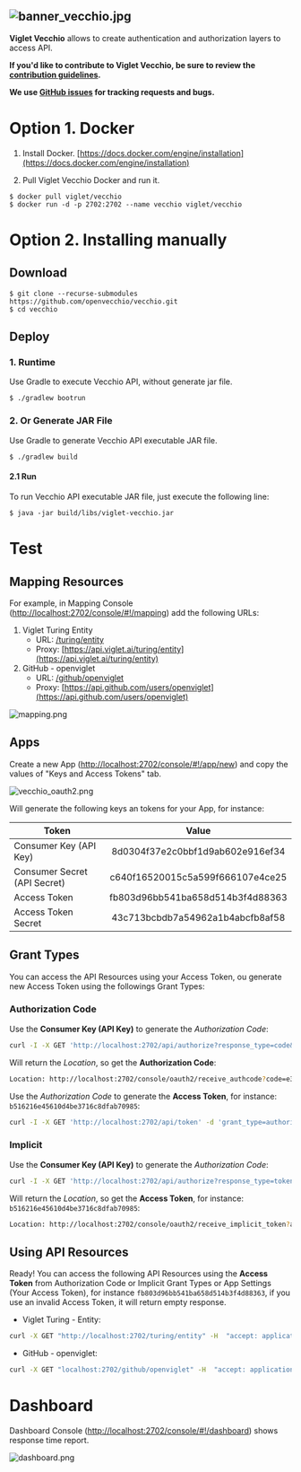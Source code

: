 ![banner_vecchio.jpg](https://openvecchio.github.io/vecchio/img/vecchio_banner.jpg)
------
**Viglet Vecchio** allows to create authentication and authorization layers to access API.

**If you'd like to contribute to Viglet Vecchio, be sure to review the [contribution
guidelines](CONTRIBUTING.md).**

**We use [GitHub issues](https://github.com/openviglet/vecchio/issues) for
tracking requests and bugs.**

# Option 1. Docker
1. Install Docker. [https://docs.docker.com/engine/installation](https://docs.docker.com/engine/installation)


2. Pull Viglet Vecchio Docker and run it.

```shell
$ docker pull viglet/vecchio
$ docker run -d -p 2702:2702 --name vecchio viglet/vecchio
```

# Option 2. Installing manually 

## Download

```shell
$ git clone --recurse-submodules https://github.com/openvecchio/vecchio.git
$ cd vecchio
```

## Deploy 

### 1. Runtime

Use Gradle to execute Vecchio API, without generate jar file.

```shell
$ ./gradlew bootrun
```


### 2. Or Generate JAR File

Use Gradle to generate Vecchio API executable JAR file.

```shell
$ ./gradlew build
```

#### 2.1 Run

To run Vecchio API executable JAR file, just execute the following line:

```shell
$ java -jar build/libs/viglet-vecchio.jar
```

# Test

## Mapping Resources

For example, in Mapping Console ([http://localhost:2702/console/#!/mapping](http://localhost:2702/console/#!/mapping)) add the following URLs:

1. Viglet Turing Entity
	- URL: [/turing/entity](http://localhost:2702/turing/entity)
	- Proxy: [https://api.viglet.ai/turing/entity](https://api.viglet.ai/turing/entity)
2. GitHub - openviglet
	- URL: [/github/openviglet](http://localhost:2702/github/openviglet)
	- Proxy: [https://api.github.com/users/openviglet](https://api.github.com/users/openviglet)

![mapping.png](https://openvecchio.github.io/vecchio/img/mapping.png)

## Apps

Create a new App ([http://localhost:2702/console/#!/app/new](http://localhost:2702/console/#!/app/new)) and copy the values of  "Keys and Access Tokens" tab.

![vecchio_oauth2.png](https://openvecchio.github.io/vecchio/img/vecchio_oauth2.png)

Will generate the following keys an tokens for your App, for instance:

| Token                        | Value                            | 
| ---------------------------- |:--------------------------------:|
| Consumer Key (API Key)       | 8d0304f37e2c0bbf1d9ab602e916ef34 |
| Consumer Secret (API Secret) | c640f16520015c5a599f666107e4ce25 |
| Access Token 				   | fb803d96bb541ba658d514b3f4d88363 |
| Access Token Secret          | 43c713bcbdb7a54962a1b4abcfb8af58 |

## Grant Types

You can access the API Resources using your Access Token, ou generate new Access Token using the followings Grant Types:

### Authorization Code

Use the **Consumer Key (API Key)** to generate the *Authorization Code*:

```bash
curl -I -X GET 'http://localhost:2702/api/authorize?response_type=code&client_id=8d0304f37e2c0bbf1d9ab602e916ef34&redirect_uri=http://localhost:2702/console/oauth2/receive_authcode'
```
Will return the *Location*, so get the **Authorization Code**:

```bash
Location: http://localhost:2702/console/oauth2/receive_authcode?code=e31d6626d203aaea0811305e33136d59`
```

Use the *Authorization Code* to generate the **Access Token**, for instance: `b516216e45610d4be3716c8dfab70985`:

```bash
curl -I -X GET 'http://localhost:2702/api/token' -d 'grant_type=authorization_code&code=e31d6626d203aaea0811305e33136d59'
```

### Implicit

Use the **Consumer Key (API Key)** to generate the *Authorization Code*:

```bash
curl -I -X GET 'http://localhost:2702/api/authorize?response_type=token&client_id=8d0304f37e2c0bbf1d9ab602e916ef34&redirect_uri=http://localhost:2702/console/oauth2/receive_implicit_token'
```

Will return the *Location*, so get the **Access Token**, for instance: `b516216e45610d4be3716c8dfab70985`:

```bash
Location: http://localhost:2702/console/oauth2/receive_implicit_token?access_token=b516216e45610d4be3716c8dfab70985&state=xyz&token_type=bearer&expires_in=3600
```

## Using API Resources

Ready! You can access the following API Resources using the **Access Token** from Authorization Code or Implicit Grant Types or App Settings (Your Access Token), for instance `fb803d96bb541ba658d514b3f4d88363`, if you use an invalid Access Token, it will return empty response.

* Viglet Turing - Entity:

```bash
curl -X GET "http://localhost:2702/turing/entity" -H  "accept: application/json" -H  "content-type: application/json" -H  "authorization: Bearer fb803d96bb541ba658d514b3f4d88363"
```

* GitHub - openviglet:

```bash
curl -X GET "localhost:2702/github/openviglet" -H  "accept: application/json" -H  "content-type: application/json" -H  "authorization: Bearer fb803d96bb541ba658d514b3f4d88363"
```

# Dashboard

Dashboard Console ([http://localhost:2702/console/#!/dashboard](http://localhost:2702/console/#!/dashboard)) shows response time report.

![dashboard.png](https://openvecchio.github.io/vecchio/img/dashboard.png)